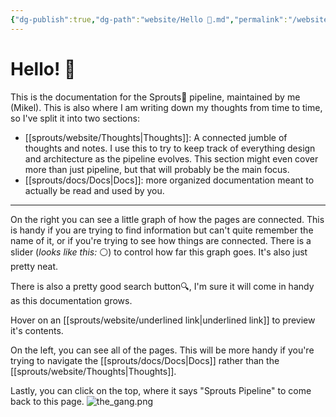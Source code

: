 ```yaml
---
{"dg-publish":true,"dg-path":"website/Hello 👋.md","permalink":"/website/hello/","hide":true,"tags":["gardenEntry"]}
---
```


<script defer src="/_vercel/insights/script.js"></script>
# Hello! 👋

This is the documentation for the Sprouts🧪 pipeline, maintained by me (Mikel). This is also where I am writing down my thoughts from time to time, so I've split it into two sections:

 - [[sprouts/website/Thoughts\|Thoughts]]: A connected jumble of thoughts and notes. I use this to try to keep track of everything design and architecture as the pipeline evolves. This section might even cover more than just pipeline, but that will probably be the main focus.
 - [[sprouts/docs/Docs\|Docs]]: more organized documentation meant to actually be read and used by you. 

---

On the right you can see a little graph of how the pages are connected. This is handy if you are trying to find information but can't quite remember the name of it, or if you're trying to see how things are connected. There is a slider (*looks like this:* ⚪) to control how far this graph goes. It's also just pretty neat.

There is also a pretty good search button🔍, I'm sure it will come in handy as this documentation grows.

Hover on an [[sprouts/website/underlined link\|underlined link]] to preview it's contents. 

On the left, you can see all of the pages. This will be more handy if you're trying to navigate the [[sprouts/docs/Docs\|Docs]] rather than the [[sprouts/website/Thoughts\|Thoughts]].

Lastly, you can click on the top, where it says "Sprouts Pipeline" to come back to this page.
![the_gang.png](/img/user/sprouts/website/the_gang.png)